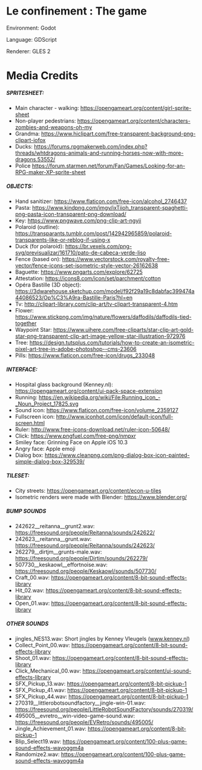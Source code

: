 # Le confinement : The game

Environment: Godot

Language: GDScript

Renderer: GLES 2

# Media Credits
##### SPRITESHEET:
- Main character - walking: https://opengameart.org/content/girl-sprite-sheet
- Non-player pedestrians: https://opengameart.org/content/characters-zombies-and-weapons-oh-my
- Grandma: https://www.hiclipart.com/free-transparent-background-png-clipart-iofox
- Ducks: https://forums.rpgmakerweb.com/index.php?threads/whtdragons-animals-and-running-horses-now-with-more-dragons.53552/
- Police  https://forum.starmen.net/forum/Fan/Games/Looking-for-an-RPG-maker-XP-sprite-sheet

##### OBJECTS:
- Hand sanitizer: https://www.flaticon.com/free-icon/alcohol_2746437
- Pasta: https://www.kindpng.com/imgv/ixTiioh_transparent-spaghetti-png-pasta-icon-transparent-png-download/
- Key: https://www.pngwave.com/png-clip-art-ngyji
- Polaroid (outline): https://transparants.tumblr.com/post/142942965859/polaroid-transparents-like-or-reblog-if-using-x
- Duck (for polaroid): https://br.vexels.com/png-svg/previsualizar/161710/pato-de-cabeca-verde-liso
- Fence (based on): https://www.vectorstock.com/royalty-free-vector/fence-icons-set-isometric-style-vector-26162638
- Baguette: https://www.pngarts.com/explore/62725
- Attestation: https://icons8.com/icon/set/parchment/cotton
- Opéra Bastille (3D object): https://3dwarehouse.sketchup.com/model/f92f29a19c8dabfac399474a44086523/Op%C3%A9ra-Bastille-Paris?hl=en
- Tv: http://clipart-library.com/clip-art/tv-clipart-transparent-4.htm
- Flower: https://www.stickpng.com/img/nature/flowers/daffodils/daffodils-tied-together
- Waypoint Star: https://www.uihere.com/free-cliparts/star-clip-art-gold-star-png-transparent-clip-art-image-yellow-star-illustration-972976
- Tree: https://design.tutsplus.com/tutorials/how-to-create-an-isometric-pixel-art-tree-in-adobe-photoshop--cms-23606
- Pills: https://www.flaticon.com/free-icon/drugs_233048

##### INTERFACE:
- Hospital glass background (Kenney.nl): https://opengameart.org/content/ui-pack-space-extension  
- Running: https://en.wikipedia.org/wiki/File:Running_icon_-_Noun_Project_17825.svg
- Sound icon: https://www.flaticon.com/free-icon/volume_2359127
- Fullscreen icon: http://www.iconhot.com/icon/default-icon/full-screen.html
- Ruler: http://www.free-icons-download.net/ruler-icon-50648/
- Click: https://www.pngfuel.com/free-png/nmpxr
- Smiley face: Grinning Face on Apple iOS 10.3
- Angry face: Apple emoji
- Dialog box: https://www.cleanpng.com/png-dialog-box-icon-painted-simple-dialog-box-329539/

##### TILESET:
- City streets: https://opengameart.org/content/econ-u-tiles
- Isometric renders were made with Blender: https://www.blender.org/

##### BUMP SOUNDS
- 242622__reitanna__grunt2.wav: https://freesound.org/people/Reitanna/sounds/242622/
- 242623__reitanna__grunt.wav: https://freesound.org/people/Reitanna/sounds/242623/
- 262279__dirtjm__grunts-male.wav: https://freesound.org/people/Dirtjm/sounds/262279/
- 507730__keskaowl__effortnoise.wav: https://freesound.org/people/Keskaowl/sounds/507730/
- Craft_00.wav: https://opengameart.org/content/8-bit-sound-effects-library
- Hit_02.wav: https://opengameart.org/content/8-bit-sound-effects-library
- Open_01.wav: https://opengameart.org/content/8-bit-sound-effects-library

##### OTHER SOUNDS
- jingles_NES13.wav: Short jingles by Kenney Vleugels (www.kenney.nl)
- Collect_Point_00.wav: https://opengameart.org/content/8-bit-sound-effects-library
- Shoot_01.wav: https://opengameart.org/content/8-bit-sound-effects-library
- Click_Mechanical_00.wav: https://opengameart.org/content/ui-sound-effects-library
- SFX_Pickup_13.wav: https://opengameart.org/content/8-bit-pickup-1
- SFX_Pickup_41.wav: https://opengameart.org/content/8-bit-pickup-1
- SFX_Pickup_44.wav: https://opengameart.org/content/8-bit-pickup-1
- 270319__littlerobotsoundfactory__jingle-win-01.wav: https://freesound.org/people/LittleRobotSoundFactory/sounds/270319/
- 495005__evretro__win-video-game-sound.wav: https://freesound.org/people/EVRetro/sounds/495005/
- Jingle_Achievement_01.wav: https://opengameart.org/content/8-bit-pickup-1
- Blip_Select19.wav:  https://opengameart.org/content/100-plus-game-sound-effects-wavoggm4a
- Randomize2.wav: https://opengameart.org/content/100-plus-game-sound-effects-wavoggm4a
